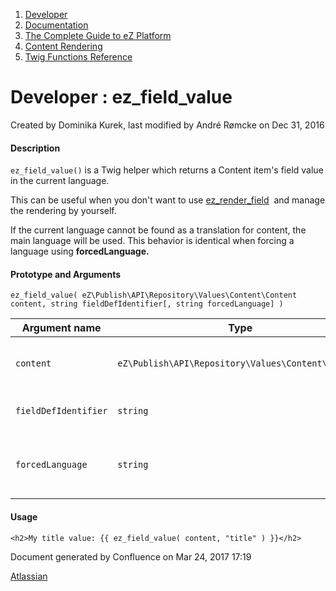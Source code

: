 1.  <span>[Developer](index.html)</span>
2.  <span>[Documentation](Documentation_31429504.html)</span>
3.  <span>[The Complete Guide to eZ Platform](The-Complete-Guide-to-eZ-Platform_31429526.html)</span>
4.  <span>[Content Rendering](Content-Rendering_31429679.html)</span>
5.  <span>[Twig Functions Reference](Twig-Functions-Reference_32114025.html)</span>

<span id="title-text"> Developer : ez\_field\_value </span>
===========================================================

Created by <span class="author"> Dominika Kurek</span>, last modified by <span class="editor"> André Rømcke</span> on Dec 31, 2016

#### Description

`ez_field_value()` is a Twig helper which returns a Content item's field value in the current language.

This can be useful when you don't want to use [<span class="confluence-link">ez\_render\_field</span>](#ez_field_value-ez_render_field)<span class="confluence-link"> </span> and manage the rendering by yourself.

<span class="aui-icon aui-icon-small aui-iconfont-info confluence-information-macro-icon"></span>
If the current language cannot be found as a translation for content, the main language will be used. This behavior is identical when <span>forcing a language using </span>**forcedLanguage.**

#### Prototype and Arguments

`ez_field_value( eZ\Publish\API\Repository\Values\Content\Content content, string fieldDefIdentifier[, string forcedLanguage] )`

| Argument name        | Type                                               | Description                                                                                            |
|----------------------|----------------------------------------------------|--------------------------------------------------------------------------------------------------------|
| `content`            | `eZ\Publish\API\Repository\Values\Content\Content` | Content object the field referred to with **fieldDefIdentifier** belongs to.                           |
| `fieldDefIdentifier` | `string`                                           | Identifier of the field we want to get the value from.                                                 |
| `forcedLanguage`     | `string`                                           | Locale we want the content name translation in (e.g. "fre-FR"). Null by default (takes current locale) |

#### Usage

``` brush:
<h2>My title value: {{ ez_field_value( content, "title" ) }}</h2>
```

Document generated by Confluence on Mar 24, 2017 17:19

[Atlassian](http://www.atlassian.com/)


